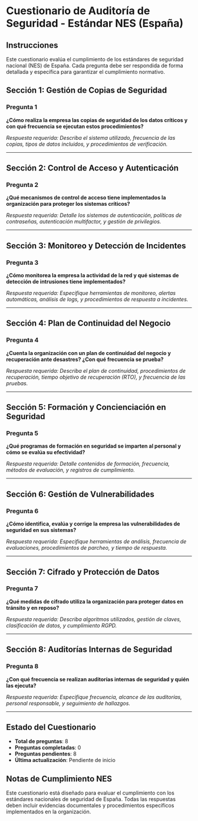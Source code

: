 # Cuestionario de Auditoría de Seguridad - Estándar NES (España)

## Instrucciones
Este cuestionario evalúa el cumplimiento de los estándares de seguridad nacional (NES) de España. Cada pregunta debe ser respondida de forma detallada y específica para garantizar el cumplimiento normativo.

## Sección 1: Gestión de Copias de Seguridad

### Pregunta 1
**¿Cómo realiza la empresa las copias de seguridad de los datos críticos y con qué frecuencia se ejecutan estos procedimientos?**

*Respuesta requerida: Describa el sistema utilizado, frecuencia de las copias, tipos de datos incluidos, y procedimientos de verificación.*

---

## Sección 2: Control de Acceso y Autenticación

### Pregunta 2
**¿Qué mecanismos de control de acceso tiene implementados la organización para proteger los sistemas críticos?**

*Respuesta requerida: Detalle los sistemas de autenticación, políticas de contraseñas, autenticación multifactor, y gestión de privilegios.*

---

## Sección 3: Monitoreo y Detección de Incidentes

### Pregunta 3
**¿Cómo monitorea la empresa la actividad de la red y qué sistemas de detección de intrusiones tiene implementados?**

*Respuesta requerida: Especifique herramientas de monitoreo, alertas automáticas, análisis de logs, y procedimientos de respuesta a incidentes.*

---

## Sección 4: Plan de Continuidad del Negocio

### Pregunta 4
**¿Cuenta la organización con un plan de continuidad del negocio y recuperación ante desastres? ¿Con qué frecuencia se prueba?**

*Respuesta requerida: Describa el plan de continuidad, procedimientos de recuperación, tiempo objetivo de recuperación (RTO), y frecuencia de las pruebas.*

---

## Sección 5: Formación y Concienciación en Seguridad

### Pregunta 5
**¿Qué programas de formación en seguridad se imparten al personal y cómo se evalúa su efectividad?**

*Respuesta requerida: Detalle contenidos de formación, frecuencia, métodos de evaluación, y registros de cumplimiento.*

---

## Sección 6: Gestión de Vulnerabilidades

### Pregunta 6
**¿Cómo identifica, evalúa y corrige la empresa las vulnerabilidades de seguridad en sus sistemas?**

*Respuesta requerida: Especifique herramientas de análisis, frecuencia de evaluaciones, procedimientos de parcheo, y tiempo de respuesta.*

---

## Sección 7: Cifrado y Protección de Datos

### Pregunta 7
**¿Qué medidas de cifrado utiliza la organización para proteger datos en tránsito y en reposo?**

*Respuesta requerida: Describa algoritmos utilizados, gestión de claves, clasificación de datos, y cumplimiento RGPD.*

---

## Sección 8: Auditorías Internas de Seguridad

### Pregunta 8
**¿Con qué frecuencia se realizan auditorías internas de seguridad y quién las ejecuta?**

*Respuesta requerida: Especifique frecuencia, alcance de las auditorías, personal responsable, y seguimiento de hallazgos.*

---

## Estado del Cuestionario
- **Total de preguntas**: 8
- **Preguntas completadas**: 0
- **Preguntas pendientes**: 8
- **Última actualización**: Pendiente de inicio

## Notas de Cumplimiento NES
Este cuestionario está diseñado para evaluar el cumplimiento con los estándares nacionales de seguridad de España. Todas las respuestas deben incluir evidencias documentales y procedimientos específicos implementados en la organización.